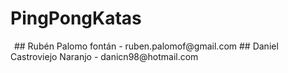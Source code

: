 # PingPongKatas
<img src="https://www.pngplay.com/wp-content/uploads/12/Ping-Pong-Ball-Transparent-PNG.png" width="2em" />
## Rubén Palomo fontán - ruben.palomof@gmail.com
## Daniel Castroviejo Naranjo - danicn98@hotmail.com
